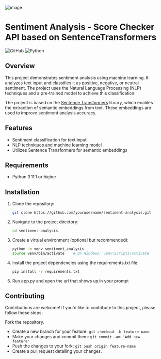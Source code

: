 
![image](https://github.com/grl199/Sentiment-Analysis/assets/71673855/283d0eb4-d28a-40c2-9fb1-7b01d929b066)


# Sentiment Analysis - Score Checker API based on SentenceTransformers

![GitHub](https://img.shields.io/github/license/yourusername/sentiment-analysis)
![Python](https://img.shields.io/badge/python-v3.11-blue)


## Overview

This project demonstrates sentiment analysis using machine learning. It analyzes text input and classifies it as positive, negative, or neutral sentiment. The project uses the Natural Language Processing (NLP) techniques and a pre-trained model to achieve this classification.

The project is based on the [Sentence Transformers](https://www.sbert.net/) library, which enables the extraction of semantic embeddings from text. These embeddings are used to improve sentiment analysis accuracy.

## Features

- Sentiment classification for text input
- NLP techniques and machine learning model
- Utilizes Sentence Transformers for semantic embeddings

## Requirements

- Python 3.11.1 or higher

## Installation

1. Clone the repository:

   ```bash
   git clone https://github.com/yourusername/sentiment-analysis.git
   ```

2. Navigate to the project directory:
   ```bash
   cd sentiment-analysis
   ```
3. Create a virtual environment (optional but recommended):

    ```bash
    python -m venv sentiment_analysis
    source venv/bin/activate    # On Windows: venv\Scripts\activate
    ```

4. Install the project dependencies using the requirements.txt file:

    ```bash
    pip install -r requirements.txt
    ```
5. Run app.py and open the url that shows up in your prompt


## Contributing
Contributions are welcome! If you'd like to contribute to this project, please follow these steps:

Fork the repository.
* Create a new branch for your feature: ```git checkout -b feature-name```
* Make your changes and commit them: ```git commit -am 'Add new feature'```
* Push the changes to your fork: ```git push origin feature-name```
* Create a pull request detailing your changes.
